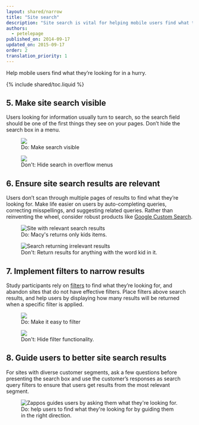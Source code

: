 ```yaml
---
layout: shared/narrow
title: "Site search"
description: "Site search is vital for helping mobile users find what they’re looking for in a hurry"
authors:
  - petelepage
published_on: 2014-09-17
updated_on: 2015-09-17
order: 2
translation_priority: 1
---
```


<p class="intro">
Help mobile users find what they’re looking for in a hurry.
</p>

{% include shared/toc.liquid %}

## 5. Make site search visible

Users looking for information usually turn to search, so the search field should be one of the first things they see on your pages. Don’t hide the search box in a menu.

<div class="mdl-grid">
  <figure class="mdl-cell mdl-cell--6-col">
    <img src="images/ss-search-good.jpg">
    <figcaption class="wf-figcaption-good">Do: Make search visible</figcaption>
  </figure>
  <figure class="mdl-cell mdl-cell--6-col">
    <img src="images/ss-search-bad.jpg">
    <figcaption class="wf-figcaption-bad">Don't: Hide search in overflow menus</figcaption>
  </figure>
</div>

## 6. Ensure site search results are relevant

Users don’t scan through multiple pages of results to find what they’re looking for. Make life easier on users by auto-completing queries, correcting misspellings, and suggesting related queries. Rather than reinventing the wheel, consider robust products like [Google Custom Search](https://cse.google.com/cse/).


<div class="mdl-grid">
  <figure class="mdl-cell mdl-cell--6-col">
    <img src="images/ss-relevant-good.png" alt="Site with relevant search results">
    <figcaption class="wf-figcaption-good">Do: Macy's returns only kids items.</figcaption>
  </figure>
  <figure class="mdl-cell mdl-cell--6-col">
    <img src="images/ss-relevant-bad.png" alt="Search returning irrelevant results">
    <figcaption class="wf-figcaption-bad">Don't: Return results for anything with the word kid in it.</figcaption>
  </figure>
</div>

## 7. Implement filters to narrow results

Study participants rely on [filters](https://developers.google.com/custom-search/docs/structured_search) to find what they’re looking for, and abandon sites that do not have effective filters. Place filters above search results, and help users by displaying how many results will be returned when a specific filter is applied.

<div class="mdl-grid">
  <figure class="mdl-cell mdl-cell--6-col">
    <img src="images/ss-filters-good.jpg">
    <figcaption class="wf-figcaption-good">Do: Make it easy to filter</figcaption>
  </figure>
  <figure class="mdl-cell mdl-cell--6-col">
    <img src="images/ss-filters-bad.jpg">
    <figcaption class="wf-figcaption-bad">Don't: Hide filter functionality.</figcaption>
  </figure>
</div>

## 8. Guide users to better site search results

For sites with diverse customer segments, ask a few questions before presenting the search box and use the customer’s responses as search query filters to ensure that users get results from the most relevant segment.

<div class="mdl-grid">
  <figure class="mdl-cell mdl-cell--6-col">
    <img src="images/ss-guide-good.png" srcset="images/ss-guide-good.png 1x, images/ss-guide-good-2x.png 2x" alt="Zappos guides users by asking them what they're looking for.">
    <figcaption class="wf-figcaption-good">Do: help users to find what they're looking for by guiding them in the right direction.</figcaption>
  </figure>
</div>


